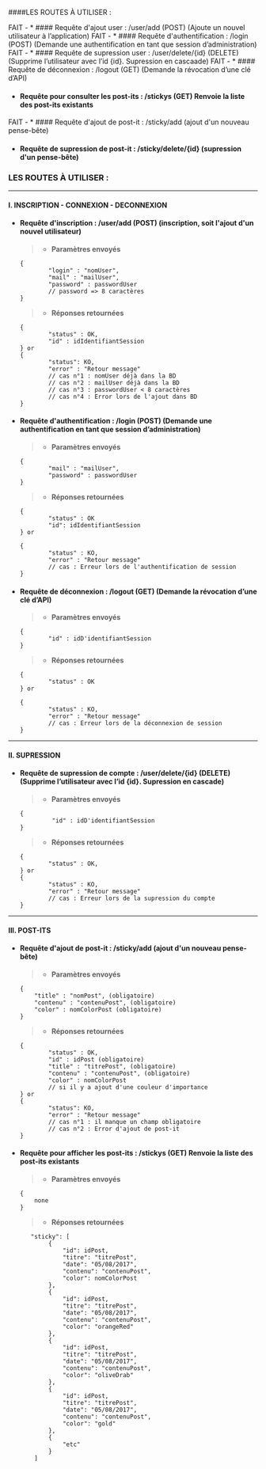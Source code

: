 ####LES ROUTES À UTILISER :

FAIT - * #### Requête d'ajout user :  /user/add (POST) (Ajoute un nouvel utilisateur à l’application)
FAIT - * #### Requête d'authentification :  /login (POST) (Demande une authentification en tant que session d’administration)
FAIT - * #### Requête de supression user :  /user/delete/{id} (DELETE) (Supprime l’utilisateur avec l’id {id}. Supression en cascaade)
FAIT - * #### Requête de déconnexion :   /logout (GET) (Demande la révocation d’une clé d’API)
* #### Requête pour consulter les post-its :  /stickys (GET) Renvoie la liste des post-its existants
FAIT - * #### Requête d'ajout de post-it :  /sticky/add (ajout d'un nouveau pense-bête)
* #### Requête de supression de post-it :  /sticky/delete/{id} (supression d'un pense-bête)



### LES ROUTES À UTILISER :

---
#### I. INSCRIPTION - CONNEXION - DECONNEXION

* #### Requête d'inscription :  /user/add (POST) (inscription, soit l'ajout d'un nouvel utilisateur)
    >*  **Paramètres envoyés**
    ```
    {
            "login" : "nomUser",
            "mail" : "mailUser",
            "password" : passwordUser
            // password => 8 caractères
    }
    ```

    >* **Réponses retournées**    
    ```
    {
            "status" : OK,
            "id" : idIdentifiantSession
    } or
    {
            "status": KO,
            "error" : "Retour message"
            // cas n°1 : nomUser déjà dans la BD
            // cas n°2 : mailUser déjà dans la BD
            // cas n°3 : passwordUser < 8 caractères
            // cas n°4 : Error lors de l'ajout dans BD
    }
    ```


* #### Requête d'authentification :  /login (POST) (Demande une authentification en tant que session d’administration)
    >*  **Paramètres envoyés**
    ```
    {
            "mail" : "mailUser",
            "password" : passwordUser
    }
    ```

    >* **Réponses retournées**    
    ```
    {
            "status" : OK
            "id": idIdentifiantSession
    } or

    {
            "status" : KO,
            "error" : "Retour message"
            // cas : Erreur lors de l'authentification de session
    }
    ```


* #### Requête de déconnexion :   /logout (GET) (Demande la révocation d’une clé d’API)
    >*  **Paramètres envoyés**
    ```
    {
            "id" : idD'identifiantSession
    }
    ```

    >* **Réponses retournées**    
    ```
    {
            "status" : OK
    } or

    {
            "status" : KO,
            "error" : "Retour message"
            // cas : Erreur lors de la déconnexion de session
    }
    ```



---
#### II. SUPRESSION

* #### Requête de supression de compte :  /user/delete/{id} (DELETE) (Supprime l’utilisateur avec l’id {id}. Supression en cascade)
    >*  **Paramètres envoyés**
    ```
    {
             "id" : idD'identifiantSession
    }
    ```

    >* **Réponses retournées**    
    ```
    {
            "status" : OK,
    } or
    {
            "status" : KO,
            "error" : "Retour message"
            // cas : Erreur lors de la supression du compte
    }
    ```



---
#### III.  POST-ITS

* #### Requête d'ajout de post-it :  /sticky/add (ajout d'un nouveau pense-bête)
    >*  **Paramètres envoyés**
    ```
    {
        "title" : "nomPost", (obligatoire)
        "contenu" : "contenuPost", (obligatoire)
        "color" : nomColorPost (obligatoire)
    }
    ```

    >* **Réponses retournées**    
    ```
    {
            "status" : OK,
            "id" : idPost (obligatoire)
            "title" : "titrePost", (obligatoire)
            "contenu" : "contenuPost", (obligatoire)
            "color" : nomColorPost
            // si il y a ajout d'une couleur d'importance
    } or
    {
            "status": KO,
            "error" : "Retour message"
            // cas n°1 : il manque un champ obligatoire
            // cas n°2 : Error d'ajout de post-it
    }
    ```


* #### Requête pour afficher les post-its :  /stickys (GET) Renvoie la liste des post-its existants
    >*  **Paramètres envoyés**
    ```
    {
        none
    }
    ```

    >* **Réponses retournées**    
    ```
       "sticky": [
            {
                "id": idPost,
                "titre": "titrePost",
                "date": "05/08/2017",
                "contenu": "contenuPost",
                "color": nomColorPost
            },
            {
                "id": idPost,
                "titre": "titrePost",
                "date": "05/08/2017",
                "contenu": "contenuPost",
                "color": "orangeRed"
            },
            {
                "id": idPost,
                "titre": "titrePost",
                "date": "05/08/2017",
                "contenu": "contenuPost",
                "color": "oliveDrab"
            },
            {
                "id": idPost,
                "titre": "titrePost",
                "date": "05/08/2017",
                "contenu": "contenuPost",
                "color": "gold"
            },
            {
                "etc"
            }     
        ]
    ```






